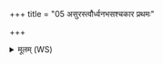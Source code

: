 +++
title = "05 असुरस्त्वौर्ध्वनभसश्चकार प्रथमः"

+++
<details><summary>मूलम् (WS)</summary>

असुरस्त्वौर्ध्वनभसश्चकार प्रथमः सुरे ।  
सुरे दासस्य त्वा गृहे शिरश्चान्धश्च चक्रतुः ॥ ६ ॥
</details>